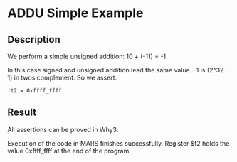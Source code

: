 # ADDU Simple Example

## Description

We perform a simple unsigned addition: 10 + (-11) = -1.

In this case signed and unsigned addition lead the same value.
-1 is (2^32 - 1) in twos complement. So we assert:

    !t2 = 0xffff_ffff

## Result

All assertions can be proved in Why3.

Execution of the code in MARS finishes successfully. Register $t2 holds
the value 0xffff_ffff at the end of the program.
